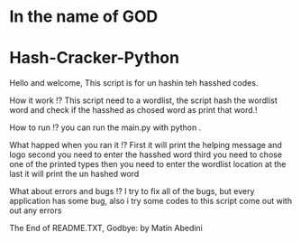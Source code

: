 
# In the name of GOD
# Hash-Cracker-Python

Hello and welcome,
This script is for un hashin teh hasshed codes.

How it work !?
This script need to a wordlist, the script hash the wordlist word and check if the hasshed as chosed word as print that word.!

How to run !?
you can run the main.py with python .

What happed when you ran it !?
First it will print the helping message and logo second you need to enter the hasshed word third you need to chose one of the printed types then you need to enter the wordlist location at the last it will print the un hashed word

What about errors and bugs !?
I try to fix all of the bugs, but every application has some bug, also i try some codes to this script come out with out any errors


The End of README.TXT, Godbye:
by Matin Abedini
